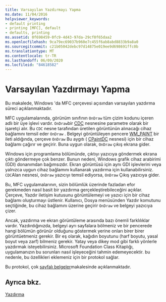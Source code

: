```yaml
---
title: Varsayılan Yazdırmayı Yapma
ms.date: 11/04/2016
helpviewer_keywords:
- default printing
- printing [MFC], default
- defaults, printing
ms.assetid: 0f698459-0fc9-4d43-97da-29cf0f65daa2
ms.openlocfilehash: 9ca79ec69037b960e7c455f6ab8abd8833b9a8a0
ms.sourcegitcommit: c21b05042debc97d14875e019ee9d698691ffc0b
ms.translationtype: MT
ms.contentlocale: tr-TR
ms.lasthandoff: 06/09/2020
ms.locfileid: "84618582"
---
```

# <a name="how-default-printing-is-done"></a>Varsayılan Yazdırmayı Yapma

Bu makalede, Windows 'da MFC çerçevesi açısından varsayılan yazdırma süreci açıklanmaktadır.

MFC uygulamalarında, görünüm sınıfının `OnDraw` tüm çizim kodunu içeren adlı bir üye işlevi vardır. `OnDraw`bir [CDC](reference/cdc-class.md) nesnesine parametre olarak bir işaretçi alır. Bu `CDC` nesne tarafından üretilen görüntünün alınacağı cihaz bağlamını temsil eder `OnDraw` . Belgeyi görüntüleyen pencere [WM_PAINT](/windows/win32/gdi/wm-paint) bir ileti aldığında, çerçeve `OnDraw` Bu aygıtı ( [CPaintDC](reference/cpaintdc-class.md) nesnesi) için bir cihaz bağlamı çağırır ve geçirir. Buna uygun olarak, `OnDraw` çıkış ekrana gider.

Windows için programlama bölümünde, çıktıyı yazıcıya göndermek ekrana çıktı göndermeye çok benzer. Bunun nedeni, Windows grafik cihaz arabirimi (GDI) donanımdan bağımsızdır. Ekran görüntüsü için aynı GDI işlevlerini veya yalnızca uygun cihaz bağlamını kullanarak yazdırma için kullanabilirsiniz. `CDC`Alan nesnesi, `OnDraw` yazıcıyı temsil ediyorsa, `OnDraw` Çıkış yazıcıya gider.

Bu, MFC uygulamalarının, sizin bölümlük üzerinde fazladan efor gerekmeden nasıl basit bir yazdırma gerçekleştirebileceğini açıklar. Çerçeve, Yazdır iletişim kutusunu görüntülemeyi ve yazıcı için bir cihaz bağlamı oluşturmayı üstlenir. Kullanıcı, Dosya menüsünden Yazdır komutunu seçtiğinde, bu cihaz bağlamını üzerine geçirir `OnDraw` ve belgeyi yazıcıya çizer.

Ancak, yazdırma ve ekran görüntüleme arasında bazı önemli farklılıklar vardır. Yazdırdığınızda, belgeyi ayrı sayfalara bölmeniz ve bir pencerede hangi bölümün görünür olduğunu göstermek yerine onları birer birer görüntüetmeniz gerekir. Bir eş olarak, kağıdın boyutunu (harf boyutu, yasal boyut veya zarf) bilmeniz gerekir. Yatay veya dikey mod gibi farklı yönlerle yazdırmak isteyebilirsiniz. Microsoft Foundation Class Kitaplığı, uygulamanızın bu sorunları nasıl işleyeceğini tahmin edemeyecektir. bu nedenle, bu özellikleri eklemeniz için bir protokol sağlar.

Bu protokol, çok [sayfalı belgeler](multipage-documents.md)makalesinde açıklanmaktadır.

## <a name="see-also"></a>Ayrıca bkz.

[Yazdırma](printing.md)
